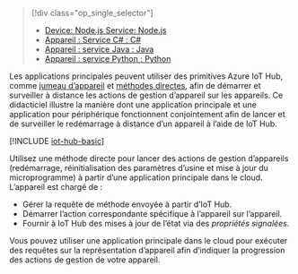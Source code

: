 > [!div class="op_single_selector"]
> * [Device: Node.js Service: Node.js](../articles/iot-hub/iot-hub-node-node-device-management-get-started.md)
> * [Appareil : Service C# : C#](../articles/iot-hub/iot-hub-csharp-csharp-device-management-get-started.md)
> * [Appareil : service Java : Java](../articles/iot-hub/iot-hub-java-java-device-management-getstarted.md)
> * [Appareil : service Python : Python](../articles/iot-hub/iot-hub-python-python-device-management-get-started.md)

Les applications principales peuvent utiliser des primitives Azure IoT Hub, comme [jumeau d’appareil][lnk-devtwin] et [méthodes directes][lnk-c2dmethod], afin de démarrer et surveiller à distance les actions de gestion d’appareil sur les appareils. Ce didacticiel illustre la manière dont une application principale et une application pour périphérique fonctionnent conjointement afin de lancer et de surveiller le redémarrage à distance d’un appareil à l’aide de IoT Hub.

[!INCLUDE [iot-hub-basic](iot-hub-basic-whole.md)]

Utilisez une méthode directe pour lancer des actions de gestion d’appareils (redémarrage, réinitialisation des paramètres d’usine et mise à jour du microprogramme) à partir d’une application principale dans le cloud. L’appareil est chargé de :

* Gérer la requête de méthode envoyée à partir d’IoT Hub.
* Démarrer l’action correspondante spécifique à l’appareil sur l’appareil.
* Fournir à IoT Hub des mises à jour de l’état via des *propriétés signalées*.

Vous pouvez utiliser une application principale dans le cloud pour exécuter des requêtes sur la représentation d’appareil afin d’indiquer la progression des actions de gestion de votre appareil.

[lnk-devtwin]: ../articles/iot-hub/iot-hub-devguide-device-twins.md
[lnk-c2dmethod]: ../articles/iot-hub/iot-hub-devguide-direct-methods.md
